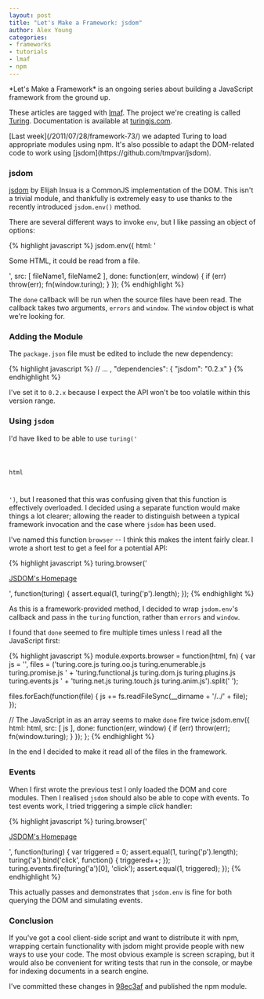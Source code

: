 ```yaml
---
layout: post
title: "Let's Make a Framework: jsdom"
author: Alex Young
categories: 
- frameworks
- tutorials
- lmaf
- npm
---
```


<div class="intro">
*Let's Make a Framework* is an ongoing series about building a JavaScript framework from the ground up.

These articles are tagged with [lmaf](http://dailyjs.com/tags.html#lmaf). The project we're creating is called [Turing](http://github.com/alexyoung/turing.js). Documentation is available at [turingjs.com](http://turingjs.com/).

</div>
[Last week](/2011/07/28/framework-73/) we adapted Turing to load appropriate modules using npm. It's also possible to adapt the DOM-related code to work using [jsdom](https://github.com/tmpvar/jsdom).

### jsdom

[jsdom](https://github.com/tmpvar/jsdom) by Elijah Insua is a CommonJS implementation of the DOM. This isn't a trivial module, and thankfully is extremely easy to use thanks to the recently introduced <code>jsdom.env()</code> method.

There are several different ways to invoke <code>env</code>, but I like passing an object of options:

{% highlight javascript %}
jsdom.env({
  html: '<p>Some HTML, it could be read from a file.</p>',
  src: [ fileName1, fileName2 ],
  done: function(err, window) {
    if (err) throw(err);
    fn(window.turing);
  }
});
{% endhighlight %}

The <code>done</code> callback will be run when the source files have been read. The callback takes two arguments, <code>errors</code> and <code>window</code>. The <code>window</code> object is what we're looking for.

### Adding the Module

The <code>package.json</code> file must be edited to include the new dependency:

{% highlight javascript %}
// ...
, "dependencies": {
    "jsdom": "0.2.x"
  }
{% endhighlight %}

I've set it to <code>0.2.x</code> because I expect the API won't be too volatile within this version range.

### Using <code>jsdom</code>

I'd have liked to be able to use <code>turing('

<p>
html

</p>
')</code>, but I reasoned that this was confusing given that this function is effectively overloaded. I decided using a separate function would make things a lot clearer; allowing the reader to distinguish between a typical framework invocation and the case where <code>jsdom</code> has been used.

I've named this function <code>browser</code> -- I think this makes the intent fairly clear. I wrote a short test to get a feel for a potential API:

{% highlight javascript %}
turing.browser('<p><a class="the-link" href="http://jsdom.org">JSDOM\'s Homepage</a></p>', function(turing) {
  assert.equal(1, turing('p').length);
});
{% endhighlight %}

As this is a framework-provided method, I decided to wrap <code>jsdom.env</code>'s callback and pass in the <code>turing</code> function, rather than <code>errors</code> and <code>window</code>.

I found that <code>done</code> seemed to fire multiple times unless I read all the JavaScript first:

{% highlight javascript %}
module.exports.browser = function(html, fn) {
  var js = '',
      files = ('turing.core.js turing.oo.js turing.enumerable.js turing.promise.js '
              + 'turing.functional.js turing.dom.js turing.plugins.js turing.events.js '
              + 'turing.net.js turing.touch.js turing.anim.js').split(' ');

  files.forEach(function(file) {
    js += fs.readFileSync(__dirname + '/../' + file);
  });

  // The JavaScript in as an array seems to make `done` fire twice
  jsdom.env({
    html: html,
    src: [ js ],
    done: function(err, window) {
      if (err) throw(err);
      fn(window.turing);
    }
  });
};
{% endhighlight %}

In the end I decided to make it read all of the files in the framework.

### Events

When I first wrote the previous test I only loaded the DOM and core modules. Then I realised <code>jsdom</code> should also be able to cope with events. To test events work, I tried triggering a simple *click* handler:

{% highlight javascript %}
turing.browser('<p><a class="the-link" href="http://jsdom.org">JSDOM\'s Homepage</a></p>', function(turing) {
  var triggered = 0;
  assert.equal(1, turing('p').length);
  turing('a').bind('click', function() {
    triggered++;
  });
  turing.events.fire(turing('a')[0], 'click');
  assert.equal(1, triggered);
});
{% endhighlight %}

This actually passes and demonstrates that <code>jsdom.env</code> is fine for both querying the DOM and simulating events.

### Conclusion

If you've got a cool client-side script and want to distribute it with npm, wrapping certain functionality with jsdom might provide people with new ways to use your code. The most obvious example is screen scraping, but it would also be convenient for writing tests that run in the console, or maybe for indexing documents in a search engine.

I've committed these changes in [98ec3af](https://github.com/alexyoung/turing.js/tree/98ec3afc0c2d8ea7e4c9342255059756d9ee511b) and published the npm module.
